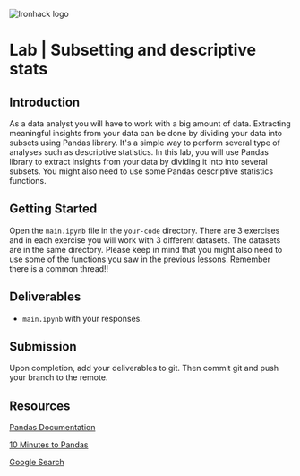 
![Ironhack logo](https://i.imgur.com/1QgrNNw.png)

# Lab | Subsetting and descriptive stats




## Introduction

As a data analyst you will have to work with a big amount of data. Extracting meaningful insights from your data can be done by dividing your data into subsets using Pandas library. It's a simple way to perform several type of analyses such as descriptive statistics.
In this lab, you will use Pandas library to extract insights from your data by dividing it into into several subsets. You might also need to use some Pandas descriptive statistics functions. 

## Getting Started

Open the `main.ipynb` file in the `your-code` directory. There are 3 exercises and in each exercise you will work with 3 different datasets. The datasets are in the same directory. Please keep in mind that you might also need to use some of the functions you saw in the previous lessons. Remember there is a common thread!! 

## Deliverables

- `main.ipynb` with your responses.

## Submission

Upon completion, add your deliverables to git. Then commit git and push your branch to the remote.

## Resources

[Pandas Documentation](https://pandas.pydata.org/pandas-docs/stable/index.html)

[10 Minutes to Pandas](https://pandas.pydata.org/pandas-docs/stable/10min.html)

[Google Search](https://www.google.com/search?q=pandas+python)


